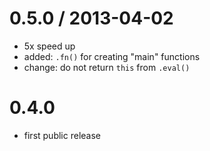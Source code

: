 
0.5.0 / 2013-04-02
==================

  * 5x speed up
  * added: `.fn()` for creating "main" functions
  * change: do not return `this` from `.eval()`

0.4.0
==================

  * first public release
